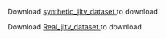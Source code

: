 Download <a href="https://drive.google.com/drive/folders/18Y48jiGpG_izw11cRF2_wSk2RLuLlp4N?usp=sharing"> synthetic_jltv_dataset </a> to download 

Download <a href="(https://drive.google.com/file/d/12NiYH2Oh5h9wnmLU2Sz8sS_G2hxfzHh1/view?usp=drive_link)"> Real_jltv_dataset </a> to download 
